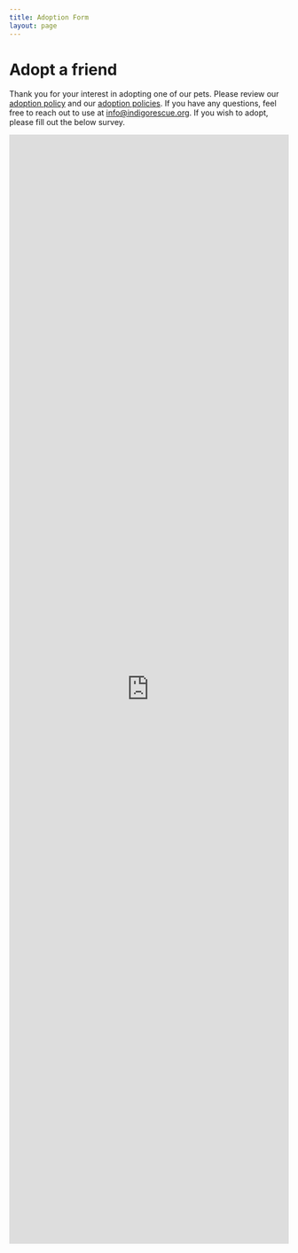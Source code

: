 ```yaml
---
title: Adoption Form
layout: page
---
```


# Adopt a friend

Thank you for your interest in adopting one of our pets. Please review our [adoption policy](../adoption_philosophy) and our [adoption policies](../adoption_policy). If you have any questions, feel free to reach out to use at info@indigorescue.org. If you wish to adopt, please fill out the below survey.

<embed src="https://blocksurvey.io/survey/16TGPprJAdcnwmyB69NxokVckjQxkZGYxu/cb97cfc1-71e8-4b1e-8d70-663f52ad3b32" style="width:100%; height:50vh;">
